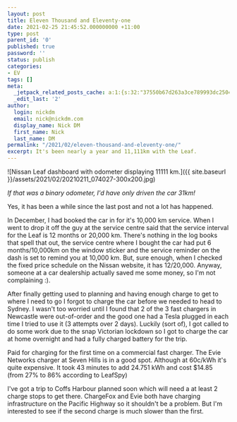```yaml
---
layout: post
title: Eleven Thousand and Eleventy-one
date: 2021-02-25 21:45:52.000000000 +11:00
type: post
parent_id: '0'
published: true
password: ''
status: publish
categories:
- EV
tags: []
meta:
  _jetpack_related_posts_cache: a:1:{s:32:"37550b67d263a3ce789993dc25046c5f";a:2:{s:7:"expires";i:1675115610;s:7:"payload";a:3:{i:0;a:1:{s:2:"id";i:998;}i:1;a:1:{s:2:"id";i:1004;}i:2;a:1:{s:2:"id";i:412;}}}}
  _edit_last: '2'
author:
  login: nickdm
  email: nick@nickdm.com
  display_name: Nick DM
  first_name: Nick
  last_name: DM
permalink: "/2021/02/eleven-thousand-and-eleventy-one/"
excerpt: It's been nearly a year and 11,111km with the Leaf. 
---
```

![Nissan Leaf dashboard with odometer displaying 11111 km.]({{ site.baseurl }}/assets/2021/02/20210211_074027-300x200.jpg)

*If that was a binary odometer, I'd have only driven the car 31km!*

Yes, it has been a while since the last post and not a lot has happened.

In December, I had booked the car in for it's 10,000 km service. When I went to drop it off the guy at the service centre said that the service interval for the Leaf is 12 months or 20,000 km. There's nothing in the log books that spell that out, the service centre where I bought the car had put 6 months/10,000km on the window sticker and the service reminder on the dash is set to remind you at 10,000 km. But, sure enough, when I checked the fixed price schedule on the Nissan website, it has 12/20,000. Anyway, someone at a car dealership actually saved me some money, so I'm not complaining :).

After finally getting used to planning and having enough charge to get to where I need to go I forgot to charge the car before we needed to head to Sydney. I wasn't too worried until I found that 2 of the 3 fast chargers in Newcastle were out-of-order and the good one had a Tesla plugged in each time I tried to use it (3 attempts over 2 days). Luckily (sort of), I got called to do some work due to the snap Victorian lockdown so I got to charge the car at home overnight and had a fully charged battery for the trip.

Paid for charging for the first time on a commercial fast charger. The Evie Networks charger at Seven Hills is in a good spot. Although at 60c/kWh it's quite expensive. It took 43 minutes to add 24.751 kWh and cost $14.85 (from 27% to 86% according to LeafSpy)

I've got a trip to Coffs Harbour planned soon which will need a at least 2 charge stops to get there. ChargeFox and Evie both have charging infrastructure on the Pacific Highway so it shouldn't be a problem. But I'm interested to see if the second charge is much slower than the first.

